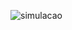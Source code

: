 ![simulacao](https://user-images.githubusercontent.com/61232375/172456350-01e3e2d1-f35e-4ed8-a8cf-be5cd25d9302.gif)
